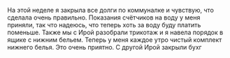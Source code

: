 На этой неделе я закрыла все долги по коммуналке и чувствую, что сделала очень правильно. Показания счётчиков на воду у меня приняли, так что надеюсь, что теперь хоть за воду буду платить поменьше.
Также мы с Ирой разобрали трикотаж и я навела порядок в ящике с нижним бельем. Теперь у меня каждое утро чистый комплект нижнего белья. Это очень приятно.
С другой Ирой закрыли бухг